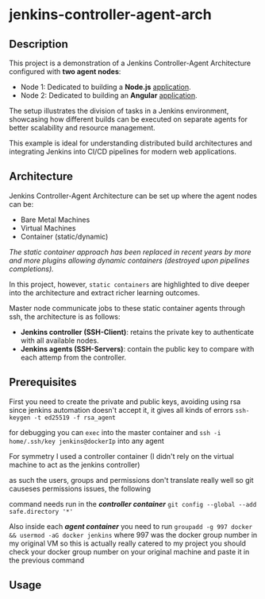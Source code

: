 # jenkins-controller-agent-arch
## Description
This project is a demonstration of a Jenkins Controller-Agent Architecture configured with **two agent nodes**:
- Node 1: Dedicated to building a **Node.js** [application](https://github.com/the-general-lee/node_docker).
- Node 2: Dedicated to building an **Angular** [application](https://github.com/the-general-lee/angular_docker).

The setup illustrates the division of tasks in a Jenkins environment, showcasing how different builds can be executed on separate agents for better scalability and resource management.

This example is ideal for understanding distributed build architectures and integrating Jenkins into CI/CD pipelines for modern web applications.

## Architecture
Jenkins Controller-Agent Architecture can be set up where the agent nodes can be:
- Bare Metal Machines
- Virtual Machines
- Container (static/dynamic)

*The static container approach has been replaced in recent years by more and more plugins allowing dynamic containers (destroyed upon pipelines completions).*

In this project, however, `static containers` are highlighted to dive deeper into the architecture and extract richer learning outcomes.

Master node communicate jobs to these static container agents through ssh, the architecture is as follows:
- **Jenkins controller (SSH-Client)**: retains the private key to authenticate with all available nodes.
- **Jenkins agents (SSH-Servers)**: contain the public key to compare with each attemp from the controller.

## Prerequisites
First you need to create the private and public keys, avoiding using rsa since jenkins automation doesn't accept it, it gives all kinds of errors
`ssh-keygen -t ed25519 -f rsa_agent`

for debugging you can `exec` into the master container and `ssh -i home/.ssh/key jenkins@dockerIp` into any agent

For symmetry I used a controller container (I didn't rely on the virtual machine to act as the jenkins controller)

as such the users, groups and permissions don't translate really well so git causeses permissions issues, the following 

command needs run in the ***controller container*** `git config --global --add safe.directory '*'`




Also inside each ***agent container*** you need to run `groupadd -g 997 docker && usermod -aG docker jenkins` where 997 
was the docker group number in my original VM so this is actually really catered to my project you should check your docker 
group number on your original machine and paste it in the previous command

## Usage

